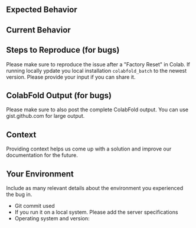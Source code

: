 ## Expected Behavior

## Current Behavior

## Steps to Reproduce (for bugs)
Please make sure to reproduce the issue after a "Factory Reset" in Colab. 
If running locally ypdate you local installation `colabfold_batch` to the newest version.
Please provide your input if you can share it. 

## ColabFold Output (for bugs)
Please make sure to also post the complete ColabFold output. You can use gist.github.com for large output.

## Context
Providing context helps us come up with a solution and improve our documentation for the future.

## Your Environment
Include as many relevant details about the environment you experienced the bug in.
* Git commit used
* If you run it on a local system. Please add the server specifications
* Operating system and version:
